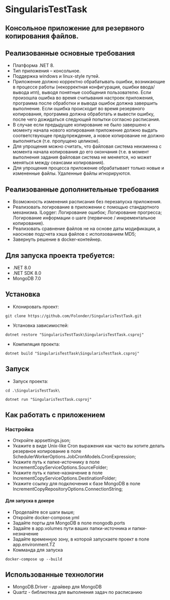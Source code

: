 # SingularisTestTask
## Консольное приложение для резервного копирования файлов.
## Реализованные основные требования
 - Платформа .NET 8.
 - Тип приложения – консольное.
 - Поддержка windows и linux-style путей.
 - Приложение должно корректно обрабатывать ошибки, возникающие в
процессе работы (некорректная конфигурация, ошибки ввода/вывода
итп), выводя понятные сообщения пользователю. Если произошла
ошибка во время считывания настроек приложения, программа после
обработки и вывода ошибок должна завершить выполнение. Если
ошибка происходит во время резервного копирования, программа
должна обработать и вывести ошибку, после чего дожидаться
следующей попытки согласно расписания.
 - В случае если предыдущее копирование не было завершено к моменту
начала нового копирования приложение должно выдать
соответствующее предупреждение, а новое копирование не должно
выполняться (т.е. пропущено целиком).
 - Для упрощения можно считать, что файловая система неизменна с
момента начала копирования до его окончания (т.е. в момент
выполнения задания файловая система не меняется, но может меняться
между сеансами копирования).
 - Для упрощения процесса приложение обрабатывает только новые и
измененные файлы. Удаленные файлы игнорируются.
## Реализованные дополнительные требования
 - Возможность изменения расписания без перезапуска приложения.
 - Реализовать логирование в приложении с помощью стандартного механизма.
ILogger: Логирование ошибок; Логирование прогресса; Логирование информации о шаге (первичное / инкрементальное копирование).
 - Реализовать сравнение файлов не на основе даты модификации, а наоснове подсчета хэша файлов с исползованием MD5;
 - Завернуть решение в docker-контейнер.
## Для запуска проекта требуется:
- .NET 8.0
- .NET SDK 8.0
- MongoDB 7.0
## Установка
- Клонировать проект:
```
git clone https://github.com/Folonder/SingularisTestTask.git
```
- Установка зависимостей:
```
dotnet restore "SingularisTestTask\SingularisTestTask.csproj"
```
- Компиляция проекта:
```
dotnet build "SingularisTestTask\SingularisTestTask.csproj"
```
## Запуск
- Запуск проекта:
```
cd .\SingularisTestTask\
```
```
dotnet run "SingularisTestTask.csproj"
```
## Как работать с приложением
### Настройка
 - Откройте appsettings.json;
 - Укажите в виде Unix-like Cron выражения как часто вы хотите делать резервное копирование в поле SchedulerWorkerOptions.JobCronModels.CronExpression;
 - Укажите путь к папке-источнику в поле IncrementCopyServiceOptions.SourceFolder;
 - Укажите путь к папке-назначение в поле IncrementCopyServiceOptions.DestinationFolder;
 - Укажите ссылку для подключения к базе MongoDB в поле IncrementCopyRepositoryOptions.ConnectionString;
#### Для запуска в докере
 - Проделайте все шаги выше;
 - Откройте docker-compose.yml
 - Задайте порты для MongoDB в поле mongodb.ports
 - Задайте в app.volumes пути ваших папки-источника и папки-незначение
 - Задайте временную зону, в которой запускаете проект в поле app.environment.TZ
 - Комманда для запуска
```
docker-compose up --build
```

## Использованные технологии
- MongoDB.Driver - драйвер для MongoDB
- Quartz - библиотека для выполнения задач по расписанию
